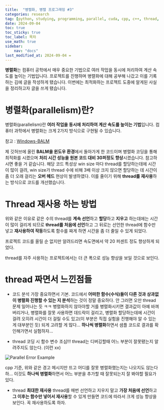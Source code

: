```yaml
---
title:  "병렬화, 병렬 프로그래밍 #3" 
categories: research
tag: [python, studying, programming, parallel, cuda, cpp, c++, thread, 병렬화]
date: 2024-09-04
toc: true
toc_sticky: true
toc_label: 목차
use_math: true
sidebar:
    nav: "docs"
last_modified_at: 2024-09-04 =
---
```


**병렬화**는 컴퓨터 공학에서 매우 중요한 기법으로 여러 작업을 동시에 처리하여 계산 속도를 높이는 기법입니다. 프로젝트를 진행하며 병렬화에 대해 공부해 나갔고 이를 기록하는 김에 글을 작성하게 됐습니다. 이번에는 최적화하는 프로젝트 도중에 알게된 사실을 정리하고자 글을 쓰게 됐습니다.

# 병렬화(parallelism)란?
병렬화(parallelism)란 **여러 작업을 동시에 처리하여 계산 속도를 높이는 기법**입니다. 컴퓨터 과학에서 병렬화는 크게 2가지 방식으로 구현될 수 있습니다.

참고 : [Windows-BALM](https://github.com/byeol3325/Windows-BALM-Enhanced-Time-Performance)

제 깃허브에 올린 **BALM을 윈도우 환경**에서 돌아가게 한 코드이며 병렬화 코딩을 통해 최적화를 시켰으며 **처리 시간 성능을 원본 코드 대비 30퍼정도 향상**시켰습니다. 참고하시면 좋을 거 같습니다. 
해당 코드 특성상 win size 마다 thread를 할당하는데에 시간이 많이 걸려, win size가 thread 수에 비해 3배 이상 크지 않으면 할당하는 데 시간이 좀 더 오래 걸리는 **오버 헤드** 현상이 발생하였다. 이를 줄이기 위해 **thread를 재사용**하는 방식으로 코드를 개선했습니다.

# Thread 재사용 하는 방법
위와 같은 이유로 같은 수의 thread를 **계속 선언**하고 **할당**하고 **지우고** 하는데에는 시간이 많이 걸리게 되므로 **thread를 처음에 선언**하고 그 뒤로는 선언한 thread에 함수만 넣고 **재사용하여 작동**하도록 함수를 짜게 하면 시간을 좀 더 줄일 수 있게 되었다.

프로젝트 코드를 올릴 순 없지만 알려드리면 속도면에서 약 20 퍼센트 정도 향상하게 되었다.

thread를 자주 사용하는 프로젝트에서는 더 큰 폭으로 성능 향상을 보일 것으로 보인다.

# thread 짜면서 느낀점들

- 코드 분석
가장 중요하면서 기본. 코드에서 **어떠한 함수(수식)들이 다른 것과 상과없이 병렬화 진행할 수 있는 지 분석**하는 것이 정말 중요하다. 안 그러면 오만 thread 문제 일어나는 듯 ㅋㅋ
병렬화하지 않아야할 거를 병렬화시키면 결과값이 아예 바껴버리거나, 병렬화를 잘못 사용하면 데드락이 걸리고, 병렬화 할당하는데에 시간이 걸려 오히려 시간이 더 걸릴 수도 있고(이 부분은 직접 실험을 진행해야 알 수 있는 게 대부분인 듯) 되게 고려할 게 많다... **하나씩 병렬화**하면서 샘플 코드로 결과를 확인해가면서 실험하자...


- thread 코딩 시 함수 변수 조심!!!
thread는 디버깅할때 어느 부분이 잘못됐는지 알려주지도 않는다. (이런 xx) 

![Parallel Error Example]({{site.url}}/assets/images/parallel_error.png)

cpp 기준, 위와 같은 경고 메시지만 뜨고 어디를 잘못 병렬화했는지는 나오지도 않는다 하...
이것도 **하나씩 병렬화**하면서 어느 부분을 추가할 때 잘못되는지 잘 봐야할 필요가 있다.


- thread **최대한 재사용**
thread를 매번 선언하고 지우지 말고 **가장 처음에 선언**하고 **그 이후는 함수만 넣어서 재사용**할 수 있게 만들면 코드에 따라서 크게 성능 향상을 보인다. 꼭 재사용하도록 하자.